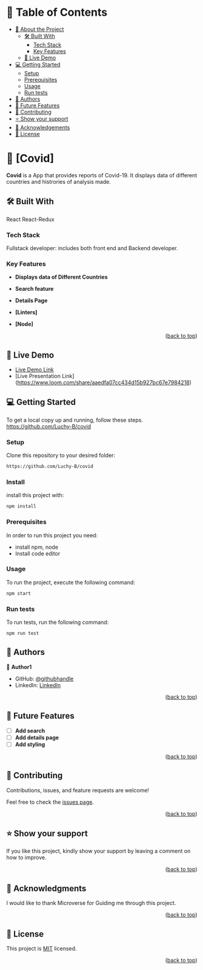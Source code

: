 # 📗 Table of Contents

- [📖 About the Project](#about-project)
  - [🛠 Built With](#built-with)
    - [Tech Stack](#tech-stack)
    - [Key Features](#key-features)
  - [🚀 Live Demo](#live-demo)
- [💻 Getting Started](#getting-started)
  - [Setup](#setup)
  - [Prerequisites](#prerequisites)
  - [Usage](#usage)
  - [Run tests](#run-tests)
- [👥 Authors](#authors)
- [🔭 Future Features](#future-features)
- [🤝 Contributing](#contributing)
- [⭐️ Show your support](#support)
- [🙏 Acknowledgements](#acknowledgements)
- [📝 License](#license)

# 📖 [Covid] <a name="about-project"></a>

**Covid** is a App that provides reports of Covid-19. It displays data of different countries and histrories of analysis made. 

## 🛠 Built With<a name="built-with"></a>

React
React-Redux

### Tech Stack <a name="tech-stack"></a>

Fullstack developer: includes both front end and Backend developer.

### Key Features <a name="key-features"></a>

- **Displays data of Different Countries**
- **Search feature**
- **Details Page**

- **[Linters]**
- **[Node]**

<p align="right">(<a href="#readme-top">back to top</a>)</p>

## 🚀 Live Demo <a name="live-demo"></a>

- [Live Demo Link](https://644c0f92b8e2ca03c7137404--astonishing-figolla-eb6a4d.netlify.app/)
- [Live Presentation Link] (https://www.loom.com/share/aaedfa07cc434d15b927bc67e7984218)

## 💻 Getting Started <a name="getting-started"></a>

To get a local copy up and running, follow these steps.
https://github.com/Luchy-B/covid

### Setup

Clone this repository to your desired folder:

```sh
https://github.com/Luchy-B/covid
```

### Install
install this project with:

```sh
npm install
```

### Prerequisites

In order to run this project you need:

- install npm, node
- Install code editor

### Usage

To run the project, execute the following command:

```sh
npm start
```
### Run tests

To run tests, run the following command:

```sh
npm run test
```

## 👥 Authors <a name="authors"></a>

👤 **Author1**

- GitHub: [@githubhandle](https://github.com/Luchy-B)
- LinkedIn: [LinkedIn](https://www.linkedin.com/in/blessingokpara)

<p align="right">(<a href="#readme-top">back to top</a>)</p>


## 🔭 Future Features <a name="future-features"></a>

- [ ] **Add search**
- [ ] **Add details page**
- [ ] **Add styling**

<p align="right">(<a href="#readme-top">back to top</a>)</p>

## 🤝 Contributing <a name="contributing"></a>

Contributions, issues, and feature requests are welcome!

Feel free to check the [issues page](https://github.com/Luchy-B/covid/issues).

<p align="right">(<a href="#readme-top">back to top</a>)</p>

## ⭐️ Show your support <a name="support"></a>


If you like this project, kindly show your support by leaving a comment on how to improve.

<p align="right">(<a href="#readme-top">back to top</a>)</p>


## 🙏 Acknowledgments <a name="acknowledgements"></a>


I would like to thank Microverse for Guiding me through this project.

<p align="right">(<a href="#readme-top">back to top</a>)</p>

<!-- LICENSE -->

## 📝 License <a name="license"></a>

This project is [MIT](./LICENSE.md) licensed.

<p align="right">(<a href="#readme-top">back to top</a>)</p>
